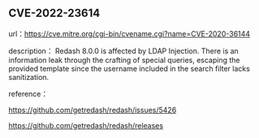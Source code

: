 ## CVE-2022-23614

url：https://cve.mitre.org/cgi-bin/cvename.cgi?name=CVE-2020-36144

description： Redash 8.0.0 is affected by LDAP Injection. There is an information leak through the crafting of special queries, escaping the provided template since the username included in the search filter lacks sanitization.

reference：

https://github.com/getredash/redash/issues/5426

https://github.com/getredash/redash/releases

